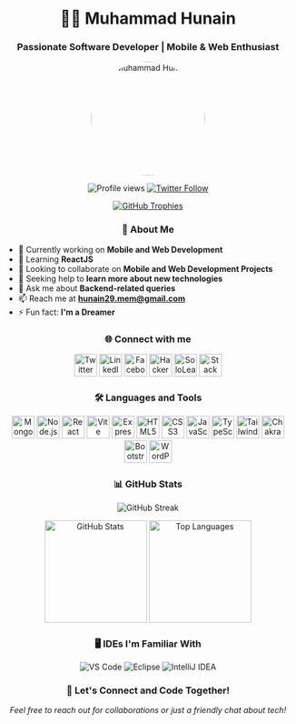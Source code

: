 <h1 align="center">👨‍💻 Muhammad Hunain</h1>
<h3 align="center">Passionate Software Developer | Mobile & Web Enthusiast</h3>

<p align="center">
  <img src="https://res.cloudinary.com/dtsdaiqrp/image/upload/v1722670184/1684967781752_lwdwyj.jpg" alt="Muhammad Hunain" width="200" style="border-radius: 50%;" />
</p>

<p align="center">
  <img src="https://komarev.com/ghpvc/?username=Muhammad-Hunain&label=Profile%20views&color=0e75b6&style=flat" alt="Profile views" />
  <a href="https://twitter.com/Muhamma87640881" target="_blank">
    <img src="https://img.shields.io/twitter/follow/Muhamma87640881?logo=twitter&style=for-the-badge" alt="Twitter Follow" />
  </a>
</p>

<p align="center">
  <a href="https://github.com/ryo-ma/github-profile-trophy">
    <img src="https://github-profile-trophy.vercel.app/?username=Muhammad-Hunain&theme=darkhub&no-frame=true&margin-w=15&margin-h=15&column=7" alt="GitHub Trophies" />
  </a>
</p>

<h3 align="center">🚀 About Me</h3>

- 🔭 Currently working on **Mobile and Web Development**
- 🌱 Learning **ReactJS**
- 👯 Looking to collaborate on **Mobile and Web Development Projects**
- 🤝 Seeking help to **learn more about new technologies**
- 💬 Ask me about **Backend-related queries**
- 📫 Reach me at **hunain29.mem@gmail.com**
- ⚡ Fun fact: **I'm a Dreamer**

<h3 align="center">🌐 Connect with me</h3>
<p align="center">
  <a href="https://twitter.com/Muhamma87640881" target="_blank"><img src="https://img.icons8.com/color/48/000000/twitter.png" alt="Twitter" width="40" height="40"/></a>
  <a href="https://www.linkedin.com/in/muhammad-hunain-0a025321a/" target="_blank"><img src="https://img.icons8.com/color/48/000000/linkedin.png" alt="LinkedIn" width="40" height="40"/></a>
  <a href="https://www.facebook.com/HunainIsmail.Memons" target="_blank"><img src="https://img.icons8.com/color/48/000000/facebook.png" alt="Facebook" width="40" height="40"/></a>
  <a href="https://www.hackerrank.com/hunain29_mem" target="_blank"><img src="https://img.icons8.com/external-tal-revivo-color-tal-revivo/48/000000/external-hackerrank-is-a-technology-company-that-focuses-on-competitive-programming-logo-color-tal-revivo.png" alt="HackerRank" width="40" height="40"/></a>
  <a href="https://www.sololearn.com/profile/24510843" target="_blank"><img src="https://img.icons8.com/color/48/000000/sololearn.png" alt="SoloLearn" width="40" height="40"/></a>
  <a href="https://stackoverflow.com/users/story/17804152?newreg=c60d95ca7f6044a5bdcb51681b74c846" target="_blank"><img src="https://img.icons8.com/color/48/000000/stackoverflow.png" alt="Stack Overflow" width="40" height="40"/></a>
</p>

<h3 align="center">🛠️ Languages and Tools</h3>
<p align="center">
  <img src="https://img.icons8.com/color/48/000000/mongodb.png" alt="MongoDB" width="40" height="40"/>
  <img src="https://img.icons8.com/color/48/000000/nodejs.png" alt="Node.js" width="40" height="40"/>
  <img src="https://img.icons8.com/color/48/000000/react-native.png" alt="React" width="40" height="40"/>
  <img src="https://img.icons8.com/color/48/000000/vite.png" alt="Vite" width="40" height="40"/>
  <img src="https://img.icons8.com/color/48/000000/express.png" alt="Express.js" width="40" height="40"/>
  <img src="https://img.icons8.com/color/48/000000/html-5.png" alt="HTML5" width="40" height="40"/>
  <img src="https://img.icons8.com/color/48/000000/css3.png" alt="CSS3" width="40" height="40"/>
  <img src="https://img.icons8.com/color/48/000000/javascript.png" alt="JavaScript" width="40" height="40"/>
  <img src="https://img.icons8.com/color/48/000000/typescript.png" alt="TypeScript" width="40" height="40"/>
  <img src="https://img.icons8.com/color/48/000000/tailwindcss.png" alt="Tailwind CSS" width="40" height="40"/>
  <img src="https://img.icons8.com/color/48/000000/chakra-ui.png" alt="Chakra UI" width="40" height="40"/>
  <img src="https://img.icons8.com/color/48/000000/bootstrap.png" alt="Bootstrap" width="40" height="40"/>
  <img src="https://img.icons8.com/color/48/000000/wordpress.png" alt="WordPress" width="40" height="40"/>
</p>

<h3 align="center">📊 GitHub Stats</h3>
<p align="center">
  <img src="https://github-readme-streak-stats.herokuapp.com/?user=Muhammad-Hunain&theme=radical&hide_border=true&border_radius=10" alt="GitHub Streak" />
</p>
<p align="center">
  <img height="180em" src="https://github-readme-stats.vercel.app/api?username=Muhammad-Hunain&theme=radical&show_icons=true&hide_border=true&border_radius=10" alt="GitHub Stats" />
  <img height="180em" src="https://github-readme-stats-eight-theta.vercel.app/api/top-langs/?username=Muhammad-Hunain&layout=compact&langs_count=8&theme=radical&hide_border=true&border_radius=10" alt="Top Languages" />
</p>

<h3 align="center">🖥️ IDEs I'm Familiar With</h3>
<p align="center">
  <img alt="VS Code" src="https://img.shields.io/badge/Visual_Studio_Code-0078D4?style=for-the-badge&logo=visual%20studio%20code&logoColor=white"/>
  <img alt="Eclipse" src="https://img.shields.io/badge/Eclipse-2C2255?style=for-the-badge&logo=eclipse&logoColor=white"/>
  <img alt="IntelliJ IDEA" src="https://img.shields.io/badge/IntelliJ_IDEA-000000.svg?style=for-the-badge&logo=intellij-idea&logoColor=white"/>
</p>

<h3 align="center">🎯 Let's Connect and Code Together!</h3>
<p align="center">
  <i>Feel free to reach out for collaborations or just a friendly chat about tech!</i>
</p>
